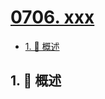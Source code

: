 # [0706. xxx](https://github.com/Tdahuyou/TNotes.leetcode/tree/main/notes/0706.%20xxx)

<!-- region:toc -->

- [1. 📝 概述](#1--概述)

<!-- endregion:toc -->

## 1. 📝 概述
